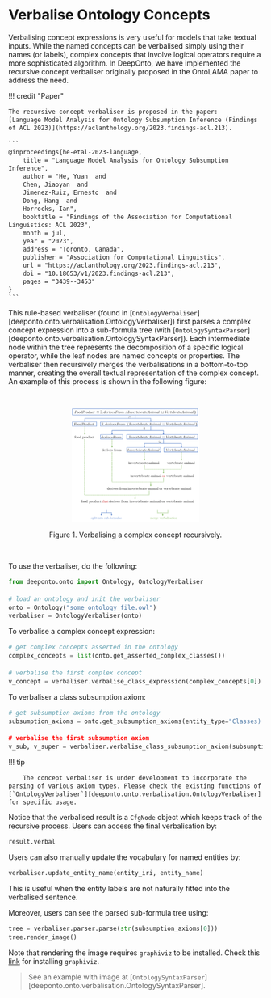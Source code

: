 # Verbalise Ontology Concepts

Verbalising concept expressions is very useful for models that take textual inputs. While the named concepts can be verbalised simply using their names (or labels), complex concepts that involve logical operators require a more sophisticated algorithm. In $\textsf{DeepOnto}$, we have implemented the recursive concept verbaliser originally proposed in the OntoLAMA paper to address the need.

!!! credit "Paper"

    The recursive concept verbaliser is proposed in the paper:
    [Language Model Analysis for Ontology Subsumption Inference (Findings of ACL 2023)](https://aclanthology.org/2023.findings-acl.213).

    ```
    @inproceedings{he-etal-2023-language,
        title = "Language Model Analysis for Ontology Subsumption Inference",
        author = "He, Yuan  and
        Chen, Jiaoyan  and
        Jimenez-Ruiz, Ernesto  and
        Dong, Hang  and
        Horrocks, Ian",
        booktitle = "Findings of the Association for Computational Linguistics: ACL 2023",
        month = jul,
        year = "2023",
        address = "Toronto, Canada",
        publisher = "Association for Computational Linguistics",
        url = "https://aclanthology.org/2023.findings-acl.213",
        doi = "10.18653/v1/2023.findings-acl.213",
        pages = "3439--3453"
    }
    ```

This rule-based verbaliser (found in [`OntologyVerbaliser`][deeponto.onto.verbalisation.OntologyVerbaliser]) first parses a complex concept expression into a sub-formula tree (with [`OntologySyntaxParser`][deeponto.onto.verbalisation.OntologySyntaxParser]). Each intermediate node within the tree represents the decomposition of a specific logical operator, while the leaf nodes are named concepts or properties.  The verbaliser then recursively merges the verbalisations in a bottom-to-top manner, creating the overall textual representation of the complex concept. An example of this process is shown in the following figure:

</br>

<p align="center">
    <img alt="verbalisation" src="../images/verbalisation.svg" width=50% height=auto>
    <p align="center">Figure 1. Verbalising a complex concept recursively. </p>
</p>

</br>


To use the verbaliser, do the following:

```python
from deeponto.onto import Ontology, OntologyVerbaliser

# load an ontology and init the verbaliser
onto = Ontology("some_ontology_file.owl")
verbaliser = OntologyVerbaliser(onto)
```

To verbalise a complex concept expression:

```python
# get complex concepts asserted in the ontology
complex_concepts = list(onto.get_asserted_complex_classes())

# verbalise the first complex concept
v_concept = verbaliser.verbalise_class_expression(complex_concepts[0])
```

To verbaliser a class subsumption axiom:

```python
# get subsumption axioms from the ontology
subsumption_axioms = onto.get_subsumption_axioms(entity_type="Classes)

# verbalise the first subsumption axiom
v_sub, v_super = verbaliser.verbalise_class_subsumption_axiom(subsumption_axioms[0])
```

!!! tip

        The concept verbaliser is under development to incorporate the parsing of various axiom types. Please check the existing functions of [`OntologyVerbaliser`][deeponto.onto.verbalisation.OntologyVerbaliser] for specific usage.

Notice that the verbalised result is a `CfgNode` object which keeps track of the
recursive process. Users can access the final verbalisation by:

```python
result.verbal
```


Users can also manually update the vocabulary for named entities by:

```python
verbaliser.update_entity_name(entity_iri, entity_name)
```

This is useful when the entity labels are not naturally fitted into the verbalised sentence.


Moreover, users can see the parsed sub-formula tree using:

```python
tree = verbaliser.parser.parse(str(subsumption_axioms[0]))
tree.render_image()
```

Note that rendering the image requires `graphiviz` to be installed. Check this [link](https://graphviz.org/download/) for installing `graphiviz`.

> See an example with image at [`OntologySyntaxParser`][deeponto.onto.verbalisation.OntologySyntaxParser].
